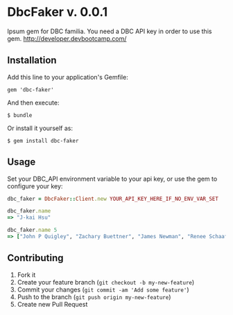 # DbcFaker v. 0.0.1

Ipsum gem for DBC familia. You need a DBC API key in order to use this gem. http://developer.devbootcamp.com/

## Installation

Add this line to your application's Gemfile:

    gem 'dbc-faker'

And then execute:

    $ bundle

Or install it yourself as:

    $ gem install dbc-faker

## Usage

Set your DBC_API environment variable to your api key, or use the gem to configure your key:
```ruby
dbc_faker = DbcFaker::Client.new YOUR_API_KEY_HERE_IF_NO_ENV_VAR_SET
```

```ruby
dbc_faker.name
=> "J-kai Hsu"

dbc_faker.name 5
=> ["John P Quigley", "Zachary Buettner", "James Newman", "Renee Schaaf", "Darren Dahl"]
```

## Contributing

1. Fork it
2. Create your feature branch (`git checkout -b my-new-feature`)
3. Commit your changes (`git commit -am 'Add some feature'`)
4. Push to the branch (`git push origin my-new-feature`)
5. Create new Pull Request
